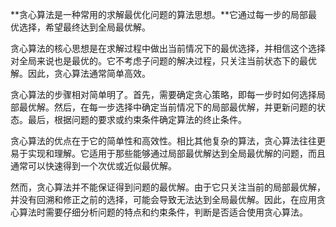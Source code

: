 **贪心算法是一种常用的求解最优化问题的算法思想。**它通过每一步的局部最优选择，希望最终达到全局最优解。

贪心算法的核心思想是在求解过程中做出当前情况下的最优选择，并相信这个选择对全局来说也是最优的。它不考虑子问题的解决过程，只关注当前状态下的最优解。因此，贪心算法通常简单高效。

贪心算法的步骤相对简单明了。首先，需要确定贪心策略，即每一步时如何选择局部最优解。然后，在每一步选择中确定当前情况下的局部最优解，并更新问题的状态。最后，根据问题的要求或约束条件确定算法的终止条件。

贪心算法的优点在于它的简单性和高效性。相比其他复杂的算法，贪心算法往往更易于实现和理解。它适用于那些能够通过局部最优解达到全局最优解的问题，而且通常可以快速得到一个次优或近似最优解。

然而，贪心算法并不能保证得到问题的最优解。由于它只关注当前的局部最优解，并没有回溯和修正之前的选择，可能会导致无法达到全局最优解。因此，在应用贪心算法时需要仔细分析问题的特点和约束条件，判断是否适合使用贪心算法。
